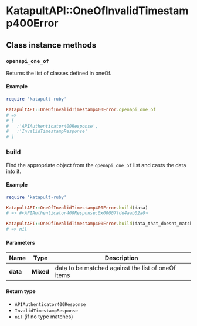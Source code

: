 # KatapultAPI::OneOfInvalidTimestamp400Error

## Class instance methods

### `openapi_one_of`

Returns the list of classes defined in oneOf.

#### Example

```ruby
require 'katapult-ruby'

KatapultAPI::OneOfInvalidTimestamp400Error.openapi_one_of
# =>
# [
#   :'APIAuthenticator400Response',
#   :'InvalidTimestampResponse'
# ]
```

### build

Find the appropriate object from the `openapi_one_of` list and casts the data into it.

#### Example

```ruby
require 'katapult-ruby'

KatapultAPI::OneOfInvalidTimestamp400Error.build(data)
# => #<APIAuthenticator400Response:0x00007fdd4aab02a0>

KatapultAPI::OneOfInvalidTimestamp400Error.build(data_that_doesnt_match)
# => nil
```

#### Parameters

| Name | Type | Description |
| ---- | ---- | ----------- |
| **data** | **Mixed** | data to be matched against the list of oneOf items |

#### Return type

- `APIAuthenticator400Response`
- `InvalidTimestampResponse`
- `nil` (if no type matches)

